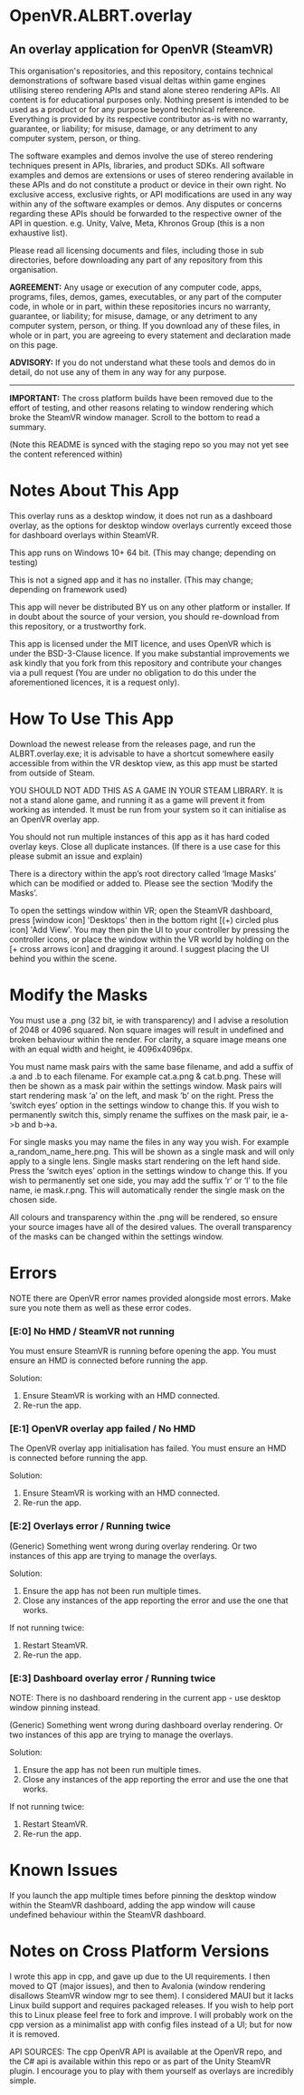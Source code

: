 # OpenVR.ALBRT.overlay
An overlay application for OpenVR (SteamVR)
----

This organisation's repositories, and this repository, contains technical demonstrations of software based visual deltas within game engines utilising stereo rendering APIs and stand alone stereo rendering APIs. All content is for educational purposes only. Nothing present is intended to be used as a product or for any purpose beyond technical reference. Everything is provided by its respective contributor as-is with no warranty, guarantee, or liability; for misuse, damage, or any detriment to any computer system, person, or thing.

The software examples and demos involve the use of stereo rendering techniques present in APIs, libraries, and product SDKs. All software examples and demos are extensions or uses of stereo rendering available in these APIs and do not constitute a product or device in their own right. No exclusive access, exclusive rights, or API modifications are used in any way within any of the software examples or demos. Any disputes or concerns regarding these APIs should be forwarded to the respective owner of the API in question. e.g. Unity, Valve, Meta, Khronos Group (this is a non exhaustive list).

Please read all licensing documents and files, including those in sub directories, before downloading any part of any repository from this organisation.

**AGREEMENT:** Any usage or execution of any computer code, apps, programs, files, demos, games, executables, or any part of the computer code, in whole or in part, within these repositories incurs no warranty, guarantee, or liability; for misuse, damage, or any detriment to any computer system, person, or thing. If you download any of these files, in whole or in part, you are agreeing to every statement and declaration made on this page.

**ADVISORY:** If you do not understand what these tools and demos do in detail, do not use any of them in any way for any purpose.

----

**IMPORTANT:** The cross platform builds have been removed due to the effort of testing, and other reasons relating to window rendering which broke the SteamVR window manager. Scroll to the bottom to read a summary.

(Note this README is synced with the staging repo so you may not yet see the content referenced within)

# Notes About This App
This overlay runs as a desktop window, it does not run as a dashboard overlay, as the options for desktop window overlays currently exceed those for dashboard overlays within SteamVR.

This app runs on Windows 10+ 64 bit. (This may change; depending on testing)

This is not a signed app and it has no installer. (This may change; depending on framework used)

This app will never be distributed BY us on any other platform or installer. If in doubt about the source of your version, you should re-download from this repository, or a trustworthy fork.

This app is licensed under the MIT licence, and uses OpenVR which is under the BSD-3-Clause licence. If you make substantial improvements we ask kindly that you fork from this repository and contribute your changes via a pull request (You are under no obligation to do this under the aforementioned licences, it is a request only).

# How To Use This App
Download the newest release from the releases page, and run the ALBRT.overlay.exe; it is advisable to have a shortcut somewhere easily accessible from within the VR desktop view, as this app must be started from outside of Steam.

YOU SHOULD NOT ADD THIS AS A GAME IN YOUR STEAM LIBRARY. It is not a stand alone game, and running it as a game will prevent it from working as intended. It must be run from your system so it can initialise as an OpenVR overlay app.

You should not run multiple instances of this app as it has hard coded overlay keys. Close all duplicate instances. (If there is a use case for this please submit an issue and explain)

There is a directory within the app’s root directory called ‘Image Masks’ which can be modified or added to. Please see the section ‘Modify the Masks’.

To open the settings window within VR; open the SteamVR dashboard, press [window icon] 'Desktops' then in the bottom right [(+) circled plus icon] 'Add View'. You may then pin the UI to your controller by pressing the controller icons, or place the window within the VR world by holding on the [+ cross arrows icon] and dragging it around. I suggest placing the UI behind you within the scene.

# Modify the Masks
You must use a .png (32 bit, ie with transparency) and I advise a resolution of 2048 or 4096 squared. Non square images will result in undefined and broken behaviour within the render. For clarity, a square image means one with an equal width and height, ie 4096x4096px.

You must name mask pairs with the same base filename, and add a suffix of .a and .b to each filename. For example cat.a.png & cat.b.png. These will then be shown as a mask pair within the settings window. Mask pairs will start rendering mask ‘a’ on the left, and mask ‘b’ on the right. Press the ‘switch eyes’ option in the settings window to change this. If you wish to permanently switch this, simply rename the suffixes on the mask pair, ie a->b and b->a.

For single masks you may name the files in any way you wish. For example a_random_name_here.png. This will be shown as a single mask and will only apply to a single lens. Single masks start rendering on the left hand side. Press the ‘switch eyes’ option in the settings window to change this. If you wish to permanently set one side, you may add the suffix ‘r’ or ‘l’ to the file name, ie mask.r.png. This will automatically render the single mask on the chosen side.

All colours and transparency within the .png will be rendered, so ensure your source images have all of the desired values. The overall transparency of the masks can be changed within the settings window.

# Errors
NOTE there are OpenVR error names provided alongside most errors. Make sure you note them as well as these error codes.

### [E:0] No HMD / SteamVR not running
You must ensure SteamVR is running before opening the app. You must ensure an HMD is connected before running the app.

Solution: 

1. Ensure SteamVR is working with an HMD connected. 
2. Re-run the app.

### [E:1] OpenVR overlay app failed / No HMD
The OpenVR overlay app initialisation has failed. You must ensure an HMD is connected before running the app.

Solution: 

1. Ensure SteamVR is working with an HMD connected. 
2. Re-run the app.

### [E:2] Overlays error / Running twice
(Generic) Something went wrong during overlay rendering. Or two instances of this app are trying to manage the overlays.

Solution: 
1. Ensure the app has not been run multiple times.
2. Close any instances of the app reporting the error and use the one that works.

If not running twice:

1. Restart SteamVR.
2. Re-run the app.

### [E:3] Dashboard overlay error / Running twice
NOTE: There is no dashboard rendering in the current app - use desktop window pinning instead.

(Generic) Something went wrong during dashboard overlay rendering. Or two instances of this app are trying to manage the overlays.

Solution: 
1. Ensure the app has not been run multiple times.
2. Close any instances of the app reporting the error and use the one that works.

If not running twice:

1. Restart SteamVR.
2. Re-run the app.

# Known Issues
If you launch the app multiple times before pinning the desktop window within the SteamVR dashboard, adding the app window will cause undefined behaviour within the SteamVR dashboard.

# Notes on Cross Platform Versions
I wrote this app in cpp, and gave up due to the UI requirements. I then moved to QT (major issues), and then to Avalonia (window rendering disallows SteamVR window mgr to see them). I considered MAUI but it lacks Linux build support and requires packaged releases. If you wish to help port this to Linux please feel free to fork and improve. I will probably work on the cpp version as a minimalist app with config files instead of a UI; but for now it is removed.

API SOURCES: The cpp OpenVR API is available at the OpenVR repo, and the C# api is available within this repo or as part of the Unity SteamVR plugin. I encourage you to play with them yourself as overlays are incredibly simple.
